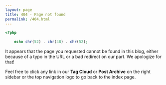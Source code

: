 ```yaml
---
layout: page
title: 404 - Page not found
permalink: /404.html
---
```


```php
<?php

    echo chr(52) . chr(48) . chr(52);
```

It appears that the page you requested cannot be found in this blog, either because of a typo in the URL or a bad redirect on our part. We apologize for that!

Feel free to click any link in our **Tag Cloud** or **Post Archive** on the right sidebar or the top navigation logo to go back to the index page.